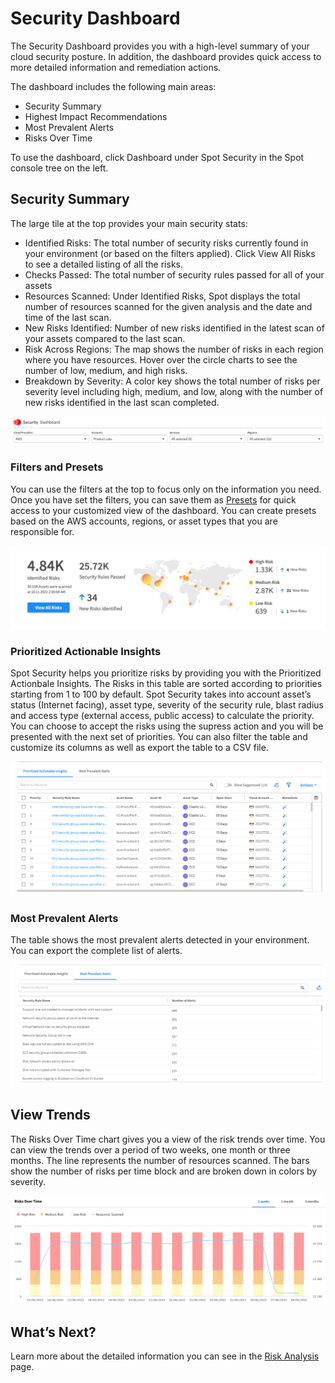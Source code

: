 <meta name="robots" content="noindex">

# Security Dashboard

The Security Dashboard provides you with a high-level summary of your cloud security posture. In addition, the dashboard provides quick access to more detailed information and remediation actions.

The dashboard includes the following main areas:
* Security Summary
* Highest Impact Recommendations
* Most Prevalent Alerts
* Risks Over Time

To use the dashboard, click Dashboard under Spot Security in the Spot console tree on the left.

## Security Summary

The large tile at the top provides your main security stats:
* Identified Risks: The total number of security risks currently found in your environment (or based on the filters applied). Click View All Risks to see a detailed listing of all the risks.
* Checks Passed: The total number of security rules passed for all of your assets
* Resources Scanned: Under Identified Risks, Spot displays the total number of resources scanned for the given analysis and the date and time of the last scan.
* New Risks Identified: Number of new risks identified in the latest scan of your assets compared to the last scan.
* Risk Across Regions: The map shows the number of risks in each region where you have resources. Hover over the circle charts to see the number of low, medium, and high risks.
* Breakdown by Severity: A color key shows the total number of risks per severity level including  high, medium, and low, along with the number of new risks identified in the last scan completed.

<img src="/spot-security/_media/spot-security-dashboard-a.png" />

### Filters and Presets

You can use the filters at the top to focus only on the information you need. Once you have set the filters, you can save them as [Presets](spot-security/features/security-dashboard/create-preset) for quick access to your customized view of the dashboard. You can create presets based on the AWS accounts, regions, or asset types that you are responsible for.

<img src="/spot-security/_media/spot-security-dashboard-b1.png" />

### Prioritized Actionable Insights

Spot Security helps you prioritize risks by providing you with the Prioritized Actionbale Insights. The Risks in this table are sorted according to priorities starting from 1 to 100 by default. Spot Security takes into account asset’s status (Internet facing), asset type, severity of the security rule, blast radius and access type (external access, public access) to calculate the priority. You can choose to accept the risks using the supress action and you will be presented with the next set of priorities. You can also filter the table and customize its columns as well as export the table to a CSV file.  

<img src="/spot-security/_media/dashboard-1.png" />

### Most Prevalent Alerts

The table shows the most prevalent alerts detected in your environment. You can  export the complete list of alerts.  

<img src="/spot-security/_media/dashboard-2.png" />

## View Trends

The Risks Over Time chart gives you a view of the risk trends over time. You can view the trends over a period of two weeks, one month or three months. The line represents the number of resources scanned. The bars show the number of risks per time block and are broken down in colors by severity.

<img src="/spot-security/_media/spot-security-dashboard-e.png" />

## What’s Next?

Learn more about the detailed information you can see in the [Risk Analysis](spot-security/features/analyze-risks/) page.
